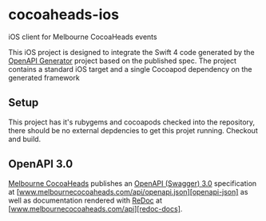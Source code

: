 # cocoaheads-ios
iOS client for Melbourne CocoaHeads events

This iOS project is designed to integrate the Swift 4 code generated by the [OpenAPI Generator][openapi-generator] project based on the published spec. The project contains
a standard iOS target and a single Cocoapod dependency on the generated framework

## Setup

This project has it's rubygems and cocoapods checked into the repository, there should be no external depdencies to get this projet running. Checkout and build.

## OpenAPI 3.0

[Melbourne CocoaHeads][melbourne-cocoaheads] publishes an [OpenAPI (Swagger) 3.0][openapi-spec] specification at [www.melbournecocoaheads.com/api/openapi.json][openapi-json] 
as well as documentation rendered with [ReDoc][redoc] at [www.melbournecocoaheads.com/api][redoc-docs].

[openapi-spec]: https://github.com/OAI/OpenAPI-Specification/blob/master/versions/3.0.0.md
[melbourne-cocoaheads]:  https://www.melbournecocoaheads.com
[openapi-json]: https://www.melbournecocoaheads.com/api/openapi.json
[openapi-generator]: https://github.com/OpenAPITools/openapi-generator
[redoc]: https://github.com/Rebilly/ReDoc
[redoc-docs]: https://www.melbournecocoaheads.com/api/
[swiftformat]: https://github.com/nicklockwood/SwiftFormat
